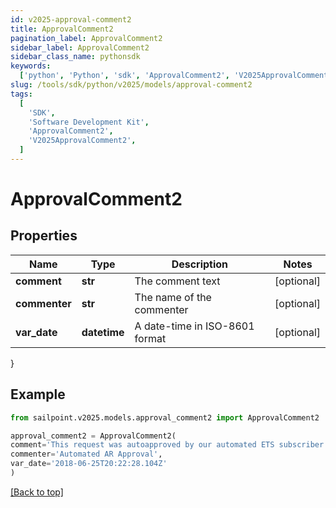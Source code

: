 ```yaml
---
id: v2025-approval-comment2
title: ApprovalComment2
pagination_label: ApprovalComment2
sidebar_label: ApprovalComment2
sidebar_class_name: pythonsdk
keywords:
  ['python', 'Python', 'sdk', 'ApprovalComment2', 'V2025ApprovalComment2']
slug: /tools/sdk/python/v2025/models/approval-comment2
tags:
  [
    'SDK',
    'Software Development Kit',
    'ApprovalComment2',
    'V2025ApprovalComment2',
  ]
---
```


# ApprovalComment2

## Properties

| Name          | Type         | Description                    | Notes      |
| ------------- | ------------ | ------------------------------ | ---------- |
| **comment**   | **str**      | The comment text               | [optional] |
| **commenter** | **str**      | The name of the commenter      | [optional] |
| **var_date**  | **datetime** | A date-time in ISO-8601 format | [optional] |

}

## Example

```python
from sailpoint.v2025.models.approval_comment2 import ApprovalComment2

approval_comment2 = ApprovalComment2(
comment='This request was autoapproved by our automated ETS subscriber.',
commenter='Automated AR Approval',
var_date='2018-06-25T20:22:28.104Z'
)

```

[[Back to top]](#)
